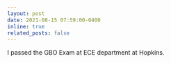 ```yaml
---
layout: post
date: 2021-08-15 07:59:00-0400
inline: true
related_posts: false
---
```


I passed the GBO Exam at ECE department at Hopkins.